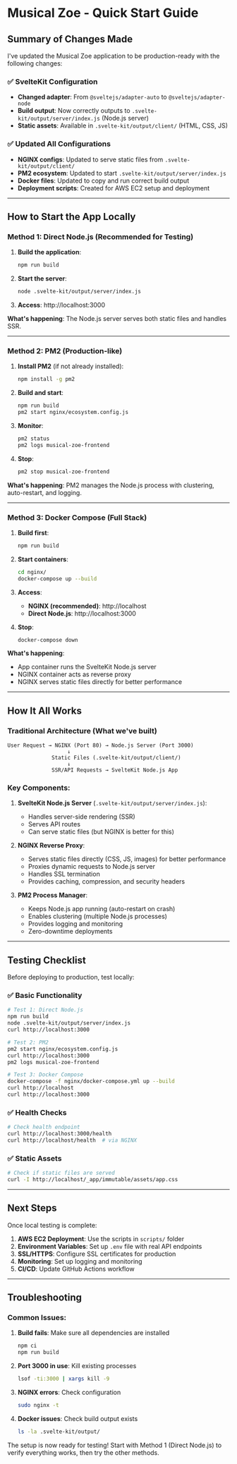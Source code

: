 # Musical Zoe - Quick Start Guide

## Summary of Changes Made

I've updated the Musical Zoe application to be production-ready with the following changes:

### ✅ SvelteKit Configuration
- **Changed adapter**: From `@sveltejs/adapter-auto` to `@sveltejs/adapter-node`
- **Build output**: Now correctly outputs to `.svelte-kit/output/server/index.js` (Node.js server)
- **Static assets**: Available in `.svelte-kit/output/client/` (HTML, CSS, JS)

### ✅ Updated All Configurations
- **NGINX configs**: Updated to serve static files from `.svelte-kit/output/client/`
- **PM2 ecosystem**: Updated to start `.svelte-kit/output/server/index.js`
- **Docker files**: Updated to copy and run correct build output
- **Deployment scripts**: Created for AWS EC2 setup and deployment

---

## How to Start the App Locally

### Method 1: Direct Node.js (Recommended for Testing)

1. **Build the application**:
   ```bash
   npm run build
   ```

2. **Start the server**:
   ```bash
   node .svelte-kit/output/server/index.js
   ```

3. **Access**: http://localhost:3000

**What's happening**: The Node.js server serves both static files and handles SSR.

---

### Method 2: PM2 (Production-like)

1. **Install PM2** (if not already installed):
   ```bash
   npm install -g pm2
   ```

2. **Build and start**:
   ```bash
   npm run build
   pm2 start nginx/ecosystem.config.js
   ```

3. **Monitor**:
   ```bash
   pm2 status
   pm2 logs musical-zoe-frontend
   ```

4. **Stop**:
   ```bash
   pm2 stop musical-zoe-frontend
   ```

**What's happening**: PM2 manages the Node.js process with clustering, auto-restart, and logging.

---

### Method 3: Docker Compose (Full Stack)

1. **Build first**:
   ```bash
   npm run build
   ```

2. **Start containers**:
   ```bash
   cd nginx/
   docker-compose up --build
   ```

3. **Access**:
   - **NGINX (recommended)**: http://localhost
   - **Direct Node.js**: http://localhost:3000

4. **Stop**:
   ```bash
   docker-compose down
   ```

**What's happening**: 
- App container runs the SvelteKit Node.js server
- NGINX container acts as reverse proxy
- NGINX serves static files directly for better performance

---

## How It All Works

### Traditional Architecture (What we've built)
```
User Request → NGINX (Port 80) → Node.js Server (Port 3000)
                   ↓
              Static Files (.svelte-kit/output/client/)
                   ↓
              SSR/API Requests → SvelteKit Node.js App
```

### Key Components:

1. **SvelteKit Node.js Server** (`.svelte-kit/output/server/index.js`):
   - Handles server-side rendering (SSR)
   - Serves API routes
   - Can serve static files (but NGINX is better for this)

2. **NGINX Reverse Proxy**:
   - Serves static files directly (CSS, JS, images) for better performance
   - Proxies dynamic requests to Node.js server
   - Handles SSL termination
   - Provides caching, compression, and security headers

3. **PM2 Process Manager**:
   - Keeps Node.js app running (auto-restart on crash)
   - Enables clustering (multiple Node.js processes)
   - Provides logging and monitoring
   - Zero-downtime deployments

---

## Testing Checklist

Before deploying to production, test locally:

### ✅ Basic Functionality
```bash
# Test 1: Direct Node.js
npm run build
node .svelte-kit/output/server/index.js
curl http://localhost:3000

# Test 2: PM2
pm2 start nginx/ecosystem.config.js
curl http://localhost:3000
pm2 logs musical-zoe-frontend

# Test 3: Docker Compose
docker-compose -f nginx/docker-compose.yml up --build
curl http://localhost
curl http://localhost:3000
```

### ✅ Health Checks
```bash
# Check health endpoint
curl http://localhost:3000/health
curl http://localhost/health  # via NGINX
```

### ✅ Static Assets
```bash
# Check if static files are served
curl -I http://localhost/_app/immutable/assets/app.css
```

---

## Next Steps

Once local testing is complete:

1. **AWS EC2 Deployment**: Use the scripts in `scripts/` folder
2. **Environment Variables**: Set up `.env` file with real API endpoints
3. **SSL/HTTPS**: Configure SSL certificates for production
4. **Monitoring**: Set up logging and monitoring
5. **CI/CD**: Update GitHub Actions workflow

---

## Troubleshooting

### Common Issues:

1. **Build fails**: Make sure all dependencies are installed
   ```bash
   npm ci
   npm run build
   ```

2. **Port 3000 in use**: Kill existing processes
   ```bash
   lsof -ti:3000 | xargs kill -9
   ```

3. **NGINX errors**: Check configuration
   ```bash
   sudo nginx -t
   ```

4. **Docker issues**: Check build output exists
   ```bash
   ls -la .svelte-kit/output/
   ```

The setup is now ready for testing! Start with Method 1 (Direct Node.js) to verify everything works, then try the other methods.
